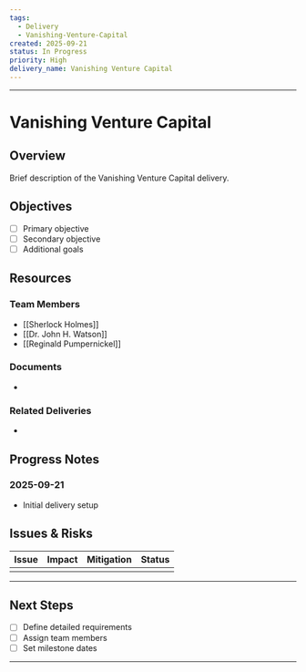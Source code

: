 ```yaml
---
tags:
  - Delivery
  - Vanishing-Venture-Capital
created: 2025-09-21
status: In Progress
priority: High
delivery_name: Vanishing Venture Capital
---
```


---

# Vanishing Venture Capital

## Overview

Brief description of the Vanishing Venture Capital delivery.

## Objectives

- [ ] Primary objective
- [ ] Secondary objective
- [ ] Additional goals

## Resources

### Team Members
- [[Sherlock Holmes]]
- [[Dr. John H. Watson]]
- [[Reginald Pumpernickel]]

### Documents
- 

### Related Deliveries
- 

## Progress Notes

### 2025-09-21
- Initial delivery setup

## Issues & Risks

| Issue | Impact | Mitigation | Status |
|-------|--------|------------|--------|
| | | | |

---

## Next Steps

- [ ] Define detailed requirements
- [ ] Assign team members
- [ ] Set milestone dates

---

